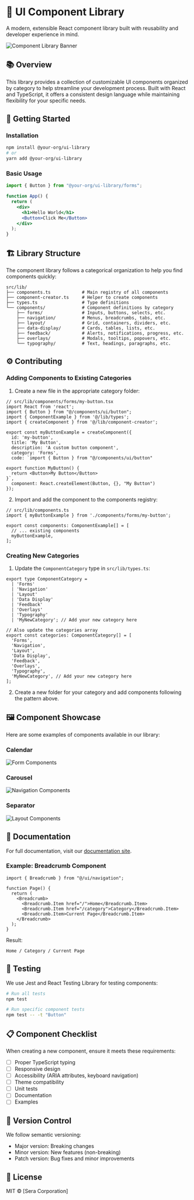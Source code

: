 # 🎨 UI Component Library

A modern, extensible React component library built with reusability and developer experience in mind.

![Component Library Banner](./src/images/banner.png)

## 📚 Overview

This library provides a collection of customizable UI components organized by category to help streamline your development process. Built with React and TypeScript, it offers a consistent design language while maintaining flexibility for your specific needs.

## 🚀 Getting Started

### Installation

```bash
npm install @your-org/ui-library
# or
yarn add @your-org/ui-library
```

### Basic Usage

```jsx
import { Button } from "@your-org/ui-library/forms";

function App() {
  return (
    <div>
      <h1>Hello World</h1>
      <Button>Click Me</Button>
    </div>
  );
}
```

## 🏗️ Library Structure

The component library follows a categorical organization to help you find components quickly:

```
src/lib/
├── components.ts            # Main registry of all components
├── component-creator.ts     # Helper to create components
├── types.ts                 # Type definitions
└── components/              # Component definitions by category
    ├── forms/               # Inputs, buttons, selects, etc.
    ├── navigation/          # Menus, breadcrumbs, tabs, etc.
    ├── layout/              # Grid, containers, dividers, etc.
    ├── data-display/        # Cards, tables, lists, etc.
    ├── feedback/            # Alerts, notifications, progress, etc.
    ├── overlays/            # Modals, tooltips, popovers, etc.
    └── typography/          # Text, headings, paragraphs, etc.
```

## ⚙️ Contributing

### Adding Components to Existing Categories

1. Create a new file in the appropriate category folder:

```tsx
// src/lib/components/forms/my-button.tsx
import React from 'react';
import { Button } from "@/components/ui/button";
import { ComponentExample } from '@/lib/types';
import { createComponent } from '@/lib/component-creator';

export const myButtonExample = createComponent({
  id: 'my-button',
  title: 'My Button',
  description: 'A custom button component',
  category: 'Forms',
  code: `import { Button } from "@/components/ui/button"

export function MyButton() {
  return <Button>My Button</Button>
}`,
  component: React.createElement(Button, {}, "My Button")
});
```

2. Import and add the component to the components registry:

```tsx
// src/lib/components.ts
import { myButtonExample } from './components/forms/my-button';

export const components: ComponentExample[] = [
  // ... existing components
  myButtonExample,
];
```

### Creating New Categories

1. Update the `ComponentCategory` type in `src/lib/types.ts`:

```tsx
export type ComponentCategory =
  | 'Forms'
  | 'Navigation'
  | 'Layout'
  | 'Data Display'
  | 'Feedback'
  | 'Overlays'
  | 'Typography'
  | 'MyNewCategory'; // Add your new category here

// Also update the categories array
export const categories: ComponentCategory[] = [
  'Forms',
  'Navigation',
  'Layout',
  'Data Display',
  'Feedback',
  'Overlays',
  'Typography',
  'MyNewCategory', // Add your new category here
];
```

2. Create a new folder for your category and add components following the pattern above.

## 🖼️ Component Showcase

Here are some examples of components available in our library:

### Calendar
![Form Components](./src/images/calendar.png)

### Carousel
![Navigation Components](./src/images/Carousel.png)

### Separator
![Layout Components](./src/images/Separator.png)

## 📖 Documentation

For full documentation, visit our [documentation site](https://your-component-library-docs.com).

### Example: Breadcrumb Component

```tsx
import { Breadcrumb } from "@/ui/navigation";

function Page() {
  return (
    <Breadcrumb>
      <Breadcrumb.Item href="/">Home</Breadcrumb.Item>
      <Breadcrumb.Item href="/category">Category</Breadcrumb.Item>
      <Breadcrumb.Item>Current Page</Breadcrumb.Item>
    </Breadcrumb>
  );
}
```

Result:

```
Home / Category / Current Page
```

## 🧪 Testing

We use Jest and React Testing Library for testing components:

```bash
# Run all tests
npm test

# Run specific component tests
npm test -- -t "Button"
```

## 📋 Component Checklist

When creating a new component, ensure it meets these requirements:

- [ ] Proper TypeScript typing
- [ ] Responsive design
- [ ] Accessibility (ARIA attributes, keyboard navigation)
- [ ] Theme compatibility
- [ ] Unit tests
- [ ] Documentation
- [ ] Examples

## 🔄 Version Control

We follow semantic versioning:

- Major version: Breaking changes
- Minor version: New features (non-breaking)
- Patch version: Bug fixes and minor improvements

## 📜 License

MIT © [Sera Corporation]
